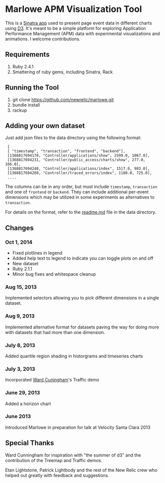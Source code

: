 Marlowe APM Visualization Tool
================

This is a [Sinatra app](http://www.sinatrarb.com/) used to present
page event data in different charts using [D3](http://d3js.org/).
It's meant to be a simple platform for exploring Application
Performance Management (APM) data with experimental visualizations and
animations.  I welcome contributions.

Requirements
---------------

1. Ruby 2.4.1
2. Smattering of ruby gems, including Sinatra, Rack

Running the Tool
----------------

1. git clone https://github.com/newrelic/marlowe.git
2. bundle install
3. rackup


Adding your own dataset
----------------
Just add json files to the data directory using the following format:

     [
     [ "timestamp", "transaction", "frontend", "backend"],
     [1368817694170, "Controller/applications/show", 2599.0, 1067.0],
     [1368817694231, "Controller/public_access/charts/show", 277.0, 166.0],
     [1368817694240, "Controller/applications/index", 1517.0, 983.0],
     [1368817694260, "Controller/traced_errors/index", 1188.0, 725.0],
     ....

The columns can be in any order, but must include `timestamp`, `transaction` and one of
`frontend` or `backend`.  They can include additional per-event dimensions which may be
utilized in some experiments as alternatives to `transaction`.

For details on the format, refer to the [readme.md](data/readme.md) file in the data directory.


Changes
------------------

### Oct 1, 2014

* Fixed plotlines in legend
* Added help text to legend to indicate you can toggle plots on and off
* New dataset
* Ruby 2.1.1
* Minor bug fixes and whitespace cleanup

### Aug 15, 2013

Implemented selectors allowing you to pick different dimensions in a
single dataset.

### Aug 9, 2013

Implemented alternative format for datasets paving the way for doing
more with datasets that had more than one dimension.

### July 8, 2013

Added quartile region shading in historgrams and timeseries charts

### July 3, 2013

Incorporated [Ward Cuningham](http://c2.org)'s Traffic demo

### June 29, 2013

Added a horizon chart

### June 2013

Introduced Marlowe in preparation for talk at Velocity Santa Clara 2013


Special Thanks
------------------

Ward Cunningham for inspiration with "the summer of d3" and the
contribution of the Treemap and Traffic demos.

Etan Lightstone, Patrick Lightbody and the rest of the New Relic crew
who helped out greatly with feedback and suggestions.

